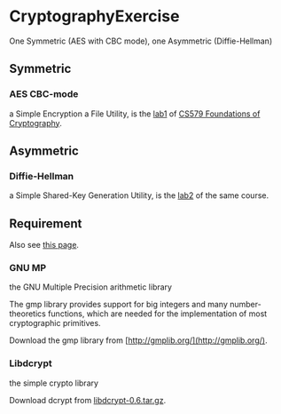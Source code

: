 CryptographyExercise
====================

One Symmetric (AES with CBC mode), one Asymmetric (Diffie-Hellman)

## Symmetric

### AES CBC-mode

a Simple Encryption a File Utility, is the [lab1](http://www.cs.stevens.edu/~nicolosi/classes/14sp-cs579/lab1/lab1.html) of [CS579 Foundations of Cryptography](http://www.cs.stevens.edu/~nicolosi/classes/14sp-cs579/index.html).

## Asymmetric

### Diffie-Hellman

a Simple Shared-Key Generation Utility, is the [lab2](http://www.cs.stevens.edu/~nicolosi/classes/14sp-cs579/lab2/lab2.html) of the same course.

## Requirement

Also see [this page](http://www.cs.stevens.edu/~nicolosi/classes/14sp-cs579/lab2/lab2.html).

### GNU MP

the GNU Multiple Precision arithmetic library

The gmp library provides support for big integers and many number-theoretics functions, which are needed for the implementation of most cryptographic primitives. 

Download the gmp library from [http://gmplib.org/](http://gmplib.org/).

### Libdcrypt

the simple crypto library

Download dcrypt from [libdcrypt-0.6.tar.gz](http://www.cs.stevens.edu/~nicolosi/classes/14sp-cs579/lab0/libdcrypt-0.6.tar.gz). 


